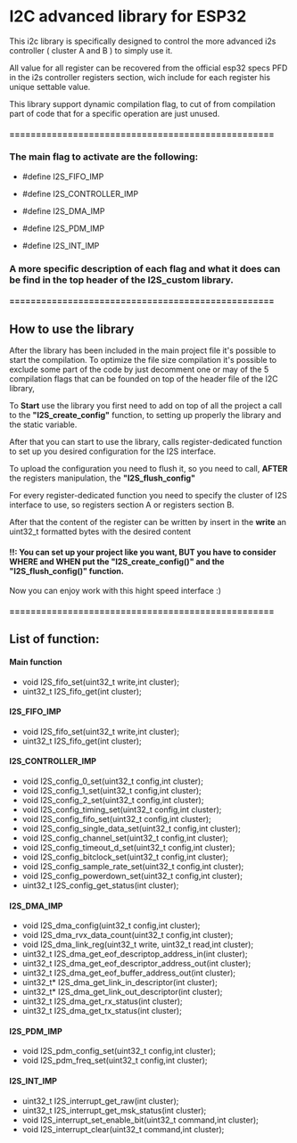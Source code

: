 # I2C advanced library for ESP32


This i2c library is specifically designed to control the more advanced i2s controller ( cluster A and B ) to simply use it.

All value for all register can be recovered from the official esp32 specs PFD in the i2s controller registers section, wich include for each register his unique settable value.

This library support dynamic compilation flag, to cut of from compilation part of code that for a specific operation are just unused.


#### ==================================================

### The main flag to activate are the following:

- #define I2S_FIFO_IMP

- #define I2S_CONTROLLER_IMP

- #define I2S_DMA_IMP

- #define I2S_PDM_IMP

- #define I2S_INT_IMP

### A more specific description of each flag and what it does can be find in the top header of the I2S_custom library.


#### ==================================================


## How to use the library

After the library has been included in the main project file it's possible to start the compilation. To optimize the file size compilation it's possible to exclude 
some part of the code by just decomment one or may of the 5 compilation flags that can be founded on top of the header file of the I2C library, 

To <strong>Start</strong> use the library you first need to add on top of all the project a call to the <strong>"I2S_create_config"</strong> function, to setting up properly 
the library and the static variable.

After that you can start to use the library, calls register-dedicated function to set up you desired configuration for the I2S interface. 

To upload the configuration you need to flush it, so you need to call, <strong>AFTER</strong> the registers manipulation, the <strong>"I2S_flush_config"</strong>

For every register-dedicated function you need to specify the cluster of I2S interface to use, so registers section A or registers section B.

After that the content of the register can be written by insert in the <strong>write</strong> an uint32_t formatted bytes with the desired content

#### !!: You can set up your project like you want, BUT you have to consider WHERE and WHEN put the "I2S_create_config()" and the "I2S_flush_config()" function.


Now you can enjoy work with this hight speed interface :)


#### ==================================================

## List of function:


#### Main function

- void I2S_fifo_set(uint32_t write,int cluster);
- uint32_t I2S_fifo_get(int cluster);

#### I2S_FIFO_IMP

- void I2S_fifo_set(uint32_t write,int cluster);
- uint32_t I2S_fifo_get(int cluster);

#### I2S_CONTROLLER_IMP

- void I2S_config_0_set(uint32_t config,int cluster);
- void I2S_config_1_set(uint32_t config,int cluster);
- void I2S_config_2_set(uint32_t config,int cluster);
- void I2S_config_timing_set(uint32_t config,int cluster);
- void I2S_config_fifo_set(uint32_t config,int cluster);
- void I2S_config_single_data_set(uint32_t config,int cluster);
- void I2S_config_channel_set(uint32_t config,int cluster);
- void I2S_config_timeout_d_set(uint32_t config,int cluster);
- void I2S_config_bitclock_set(uint32_t config,int cluster);
- void I2S_config_sample_rate_set(uint32_t config,int cluster);
- void I2S_config_powerdown_set(uint32_t config,int cluster);
- uint32_t I2S_config_get_status(int cluster);

#### I2S_DMA_IMP

- void I2S_dma_config(uint32_t config,int cluster);
- void I2S_dma_rvx_data_count(uint32_t config,int cluster);
- void I2S_dma_link_reg(uint32_t write, uint32_t read,int cluster);
- uint32_t I2S_dma_get_eof_descriptop_address_in(int cluster);
- uint32_t I2S_dma_get_eof_descriptor_address_out(int cluster);
- uint32_t I2S_dma_get_eof_buffer_address_out(int cluster);
- uint32_t* I2S_dma_get_link_in_descriptor(int cluster);
- uint32_t* I2S_dma_get_link_out_descriptor(int cluster);
- uint32_t I2S_dma_get_rx_status(int cluster);
- uint32_t I2S_dma_get_tx_status(int cluster);

#### I2S_PDM_IMP

- void I2S_pdm_config_set(uint32_t config,int cluster);
- void I2S_pdm_freq_set(uint32_t config,int cluster);

#### I2S_INT_IMP

- uint32_t I2S_interrupt_get_raw(int cluster);
- uint32_t I2S_interrupt_get_msk_status(int cluster);
- void I2S_interrupt_set_enable_bit(uint32_t command,int cluster);
- void I2S_interrupt_clear(uint32_t command,int cluster);

